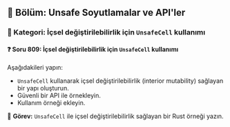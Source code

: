 ## 📘 Bölüm: Unsafe Soyutlamalar ve API'ler  
### 🔹 Kategori: İçsel değiştirilebilirlik için `UnsafeCell` kullanımı  
#### ❓ Soru 809: İçsel değiştirilebilirlik için `UnsafeCell` kullanımı

Aşağıdakileri yapın:

- `UnsafeCell` kullanarak içsel değiştirilebilirlik (interior mutability) sağlayan bir yapı oluşturun.
- Güvenli bir API ile örnekleyin.
- Kullanım örneği ekleyin.

🔧 **Görev:** `UnsafeCell` ile içsel değiştirilebilirlik sağlayan bir Rust örneği yazın.
